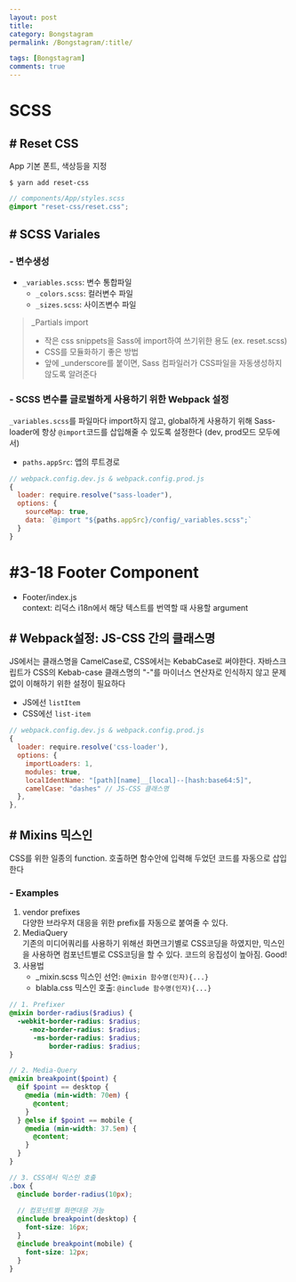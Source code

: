 ```yaml
---
layout: post
title: 
category: Bongstagram
permalink: /Bongstagram/:title/

tags: [Bongstagram]
comments: true
---
```


# SCSS

## # Reset CSS
App 기본 폰트, 색상등을 지정

`$ yarn add reset-css`

```scss
// components/App/styles.scss
@import "reset-css/reset.css";
```

## # SCSS Variales
### - 변수생성
* `_variables.scss`: 변수 통합파일
  * `_colors.scss`: 컬러변수 파일
  * `_sizes.scss`: 사이즈변수 파일

>_Partials import  
>* 작은 css snippets을 Sass에 import하여 쓰기위한 용도 (ex. reset.scss)
>* CSS를 모듈화하기 좋은 방법
>* 앞에 _underscore를 붙이면, Sass 컴파일러가 CSS파일을 자동생성하지 않도록 알려준다

### - SCSS 변수를 글로벌하게 사용하기 위한 Webpack 설정
`_variables.scss`를 파일마다 import하지 않고, global하게 사용하기 위해 Sass-loader에 항상 `@import`코드를 삽입해줄 수 있도록 설정한다 (dev, prod모드 모두에서)
  * `paths.appSrc`: 앱의 루트경로
```js
// webpack.config.dev.js & webpack.config.prod.js
{
  loader: require.resolve("sass-loader"),
  options: {
    sourceMap: true,
    data: `@import "${paths.appSrc}/config/_variables.scss";`
  }
}
```

# #3-18 Footer Component

* Footer/index.js  
context: 리덕스 i18n에서 해당 텍스트를 번역할 때 사용할 argument

## # Webpack설정: JS-CSS 간의 클래스명 
JS에서는 클래스명을 CamelCase로, CSS에서는 KebabCase로 써야한다. 자바스크립트가 CSS의 Kebab-case 클래스명의 "-"를 마이너스 연산자로 인식하지 않고 문제없이 이해하기 위한 설정이 필요하다
* JS에선 `listItem`
* CSS에선 `list-item`
```js
// webpack.config.dev.js & webpack.config.prod.js
{
  loader: require.resolve('css-loader'),
  options: {
    importLoaders: 1,
    modules: true, 
    localIdentName: "[path][name]__[local]--[hash:base64:5]",
    camelCase: "dashes" // JS-CSS 클래스명 
  },
},
```

## # Mixins 믹스인
CSS를 위한 일종의 function. 호출하면 함수안에 입력해 두었던 코드를 자동으로 삽입한다

### - Examples
1. vendor prefixes  
다양한 브라우저 대응을 위한 prefix를 자동으로 붙여줄 수 있다.
2. MediaQuery  
기존의 미디어쿼리를 사용하기 위해선 화면크기별로 CSS코딩을 하였지만, 믹스인을 사용하면 컴포넌트별로 CSS코딩을 할 수 있다. 코드의 응집성이 높아짐. Good!
3. 사용법  
    * _mixin.scss 믹스인 선언: `@mixin 함수명(인자){...}`
    * blabla.css 믹스인 호출: `@include 함수명(인자){...}`
```scss
// 1. Prefixer
@mixin border-radius($radius) {
  -webkit-border-radius: $radius;
     -moz-border-radius: $radius;
      -ms-border-radius: $radius;
          border-radius: $radius;
}

// 2. Media-Query
@mixin breakpoint($point) {
  @if $point == desktop {
    @media (min-width: 70em) {
      @content; 
    }
  } @else if $point == mobile {
    @media (min-width: 37.5em) {
      @content;
    }
  }
}

// 3. CSS에서 믹스인 호출
.box {
  @include border-radius(10px);
  
  // 컴포넌트별 화면대응 가능
  @include breakpoint(desktop) {
    font-size: 16px;
  }
  @include breakpoint(mobile) {
    font-size: 12px;
  }
}
```